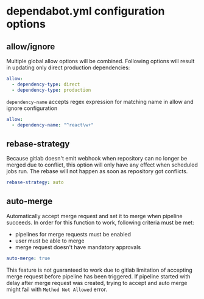 # dependabot.yml configuration options

## allow/ignore

Multiple global allow options will be combined. Following options will result in updating only direct production dependencies:

```yml
allow:
  - dependency-type: direct
  - dependency-type: production
```

`dependency-name` accepts regex expression for matching name in allow and ignore configuration

```yml
allow:
  - dependency-name: "^react\w+"
```

## rebase-strategy

Because gitlab doesn't emit webhook when repository can no longer be merged due to conflict, this option will only have any
effect when scheduled jobs run. The rebase will not happen as soon as repository got conflicts.

```yml
rebase-strategy: auto
```

## auto-merge

Automatically accept merge request and set it to merge when pipeline succeeds. In order for this function to work, following criteria must be met:

* pipelines for merge requests must be enabled
* user must be able to merge
* merge request doesn't have mandatory approvals

```yml
auto-merge: true
```

This feature is not guaranteed to work due to gitlab limitation of accepting merge request before pipeline has been triggered. If pipeline
started with delay after merge request was created, trying to accept and auto merge might fail with `Method Not Allowed` error.
